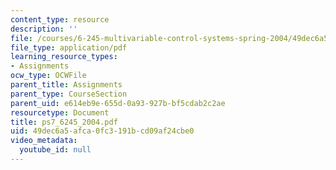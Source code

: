 ```yaml
---
content_type: resource
description: ''
file: /courses/6-245-multivariable-control-systems-spring-2004/49dec6a5afca0fc3191bcd09af24cbe0_ps7_6245_2004.pdf
file_type: application/pdf
learning_resource_types:
- Assignments
ocw_type: OCWFile
parent_title: Assignments
parent_type: CourseSection
parent_uid: e614eb9e-655d-0a93-927b-bf5cdab2c2ae
resourcetype: Document
title: ps7_6245_2004.pdf
uid: 49dec6a5-afca-0fc3-191b-cd09af24cbe0
video_metadata:
  youtube_id: null
---
```

